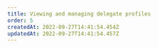 ```yaml
---
title: Viewing and managing delegate profiles
order: 5
createdAt: 2022-09-27T14:41:54.454Z
updatedAt: 2022-09-27T14:41:54.457Z
---
```

